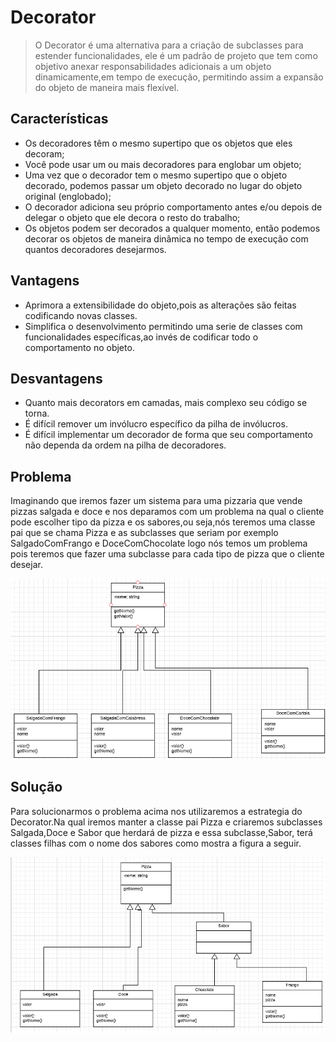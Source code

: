 # Decorator
> O Decorator é uma alternativa para a criação de subclasses para estender funcionalidades, ele é um padrão de projeto que tem como objetivo anexar responsabilidades adicionais a um objeto dinamicamente,em tempo de execução, permitindo assim a expansão do objeto de maneira mais flexível.



## Características
- Os decoradores têm o mesmo supertipo que os objetos que eles decoram;
- Você pode usar um ou mais decoradores para englobar um objeto;
- Uma vez que o decorador tem o mesmo supertipo que o objeto decorado, podemos passar um objeto decorado no lugar do objeto original (englobado);
- O decorador adiciona seu próprio comportamento antes e/ou depois de delegar o objeto que ele decora o resto do trabalho;
- Os objetos podem ser decorados a qualquer momento, então podemos decorar os objetos de maneira dinâmica no tempo de execução com quantos decoradores desejarmos.


## Vantagens

- Aprimora a extensibilidade do objeto,pois as alterações são feitas codificando novas classes.
- Simplifica o desenvolvimento permitindo uma serie de classes com funcionalidades específicas,ao invés de codificar todo o comportamento no objeto.

## Desvantagens
- Quanto mais decorators em camadas, mais complexo seu código se torna.
- É difícil remover um invólucro específico da pilha de invólucros.
- É difícil implementar um decorador de forma que seu comportamento não dependa da ordem na pilha de decoradores.

## Problema

Imaginando que iremos fazer um sistema para uma pizzaria que vende pizzas salgada e doce e nos deparamos com um problema na qual o cliente pode escolher tipo  da pizza e os sabores,ou seja,nós teremos uma classe pai que se chama Pizza e as subclasses que seriam por exemplo SalgadoComFrango e DoceComChocolate logo nós temos um problema pois teremos que fazer uma subclasse para cada tipo de pizza que o cliente desejar. 
 
 ![](../img1Decorator.png)

## Solução

Para solucionarmos o problema acima nos utilizaremos a estrategia do Decorator.Na qual iremos manter a classe pai Pizza e criaremos subclasses Salgada,Doce e Sabor que herdará de pizza e essa subclasse,Sabor, terá classes filhas com o nome  dos sabores como mostra a figura a seguir.

 ![](../img2Decorator.png)
